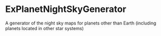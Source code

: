 # ExPlanetNightSkyGenerator
A generator of the night sky maps for planets other than Earth (including planets located in other star systems)
